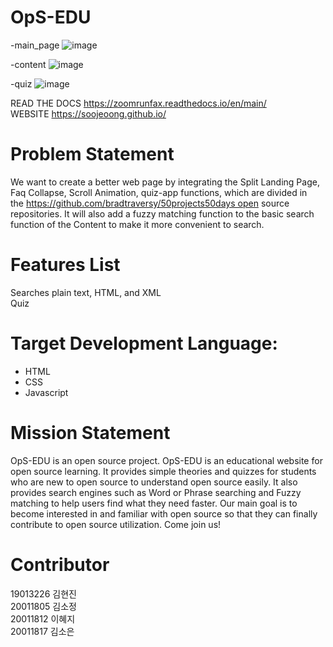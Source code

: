 # OpS-EDU
-main_page
![image](https://user-images.githubusercontent.com/81403373/205896147-37d876ca-24ee-4185-8984-0188ad7c361c.png)

-content
![image](https://user-images.githubusercontent.com/81403373/205896298-62a2f794-79ea-4e98-949a-d4a55fb8516b.png)

-quiz
![image](https://user-images.githubusercontent.com/81403373/205896436-95f19636-7607-45e0-984a-3150483be21c.png)




READ THE DOCS
https://zoomrunfax.readthedocs.io/en/main/  
WEBSITE
https://soojeoong.github.io/

# Problem Statement
We want to create a better web page by integrating the Split Landing Page, Faq Collapse, Scroll Animation, quiz-app functions, which are divided in the https://github.com/bradtraversy/50projects50days open source repositories. 
It will also add a fuzzy matching function to the basic search function of the Content to make it more convenient to search.

# Features List
Searches plain text, HTML, and XML  
Quiz  

# Target Development Language:
- HTML
- CSS
- Javascript

# Mission Statement
OpS-EDU is an open source project. OpS-EDU is an educational website for open source learning. It provides simple theories and quizzes for students who are new to open source to understand open source easily. It also provides search engines such as Word or Phrase searching and Fuzzy matching to help users find what they need faster. Our main goal is to become interested in and familiar with open source so that they can finally contribute to open source utilization. Come join us!

# Contributor  
19013226 김현진  
20011805 김소정  
20011812 이혜지  
20011817 김소은  
